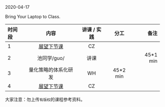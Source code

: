  

2020-04-17

Bring Your Laptop to Class. 


|  时间段  |  内容    | 讲课 / 实践     |  分工  |备注       |
| :---     |   :----:    |   :----:    |    :----:    |       ---: |
|    1     | [展望下节课](../../Schedule/WW9/WW9-Plan.md)     |  CZ   |          |        |
|    2     |  池同学/guo/|  讲课   |         |   45*1 min    |
|    3     |  量化策略的体系化研发    |    WH      |   45*2 min     |
|    4     | [展望下节课](../WW11/WW11-Plan.md)     |  CZ   |          |        |



大家注意：勿上传``有版权``的课程参考资料。
